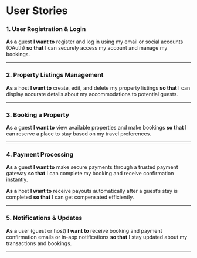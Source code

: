 
# User Stories


### 1. User Registration & Login
**As a** guest **I want to** register and log in using my email or social accounts (OAuth) **so that** I can securely access my account and manage my bookings.

---

### 2. Property Listings Management
**As a** host **I want to** create, edit, and delete my property listings **so that** I can display accurate details about my accommodations to potential guests.

---

### 3. Booking a Property
**As a** guest **I want to** view available properties and make bookings **so that** I can reserve a place to stay based on my travel preferences.

---

### 4. Payment Processing
**As a** guest **I want to** make secure payments through a trusted payment gateway **so that** I can complete my booking and receive confirmation instantly.

**As a** host **I want to** receive payouts automatically after a guest’s stay is completed **so that** I can get compensated efficiently.

---

### 5. Notifications & Updates
**As a** user (guest or host) **I want to** receive booking and payment confirmation emails or in-app notifications **so that** I stay updated about my transactions and bookings.

---
